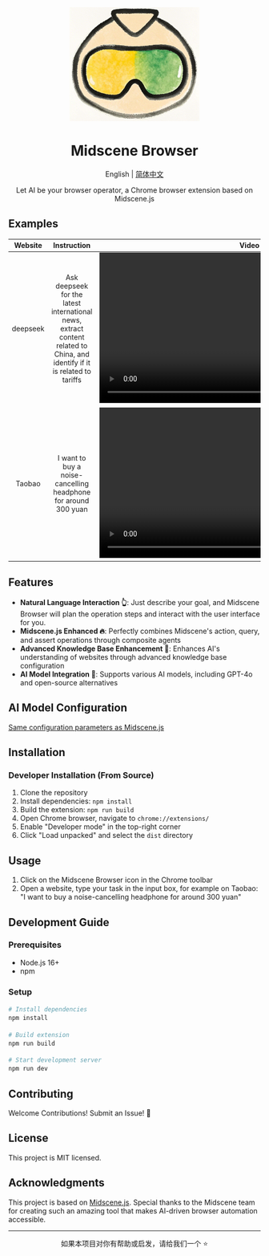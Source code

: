 <p align="center">
  <img alt="Midscene Browser"  width="260" src="public/icons/icon.png">
</p>

<h1 align="center">Midscene Browser</h1>
<div align="center">

English | [简体中文](./README.md)

</div>

<p align="center">
  Let AI be your browser operator, a Chrome browser extension based on Midscene.js
</p>

## Examples


|    Website    |                    Instruction                     | Video |
|:--------:|:-----------------------------------------:| :---: |
| deepseek | Ask deepseek for the latest international news, extract content related to China, and identify if it is related to tariffs |    <video src="https://github.com/user-attachments/assets/bb3d695a-fbff-4af1-b6cc-5e967c07ccee" height="300" />    |
|  Taobao      | I want to buy a noise-cancelling headphone for around 300 yuan | <video src="https://github.com/user-attachments/assets/75474138-f51f-4c54-b3cf-46d61d059999" height="300" />        |



## Features

- **Natural Language Interaction 👆**: Just describe your goal, and Midscene Browser will plan the operation steps and interact with the user interface for you.
- **Midscene.js Enhanced 🔥**: Perfectly combines Midscene's action, query, and assert operations through composite agents
- **Advanced Knowledge Base Enhancement 🔧**: Enhances AI's understanding of websites through advanced knowledge base configuration
- **AI Model Integration 🤖**: Supports various AI models, including GPT-4o and open-source alternatives

## AI Model Configuration
[Same configuration parameters as Midscene.js](https://midscenejs.com/choose-a-model)

## Installation

### Developer Installation (From Source)

1. Clone the repository
2. Install dependencies: `npm install`
3. Build the extension: `npm run build`
4. Open Chrome browser, navigate to `chrome://extensions/`
5. Enable "Developer mode" in the top-right corner
6. Click "Load unpacked" and select the `dist` directory

## Usage

1. Click on the Midscene Browser icon in the Chrome toolbar
2. Open a website, type your task in the input box, for example on Taobao: "I want to buy a noise-cancelling headphone for around 300 yuan"

## Development Guide

### Prerequisites

- Node.js 16+
- npm

### Setup

```bash
# Install dependencies
npm install

# Build extension
npm run build

# Start development server
npm run dev
```

## Contributing

Welcome Contributions! Submit an Issue! 🎉

## License

This project is MIT licensed.

## Acknowledgments

This project is based on [Midscene.js](https://github.com/web-infra-dev/midscene). Special thanks to the Midscene team for creating such an amazing tool that makes AI-driven browser automation accessible.

---

<div align="center">
  如果本项目对你有帮助或启发，请给我们一个 ⭐️
</div>